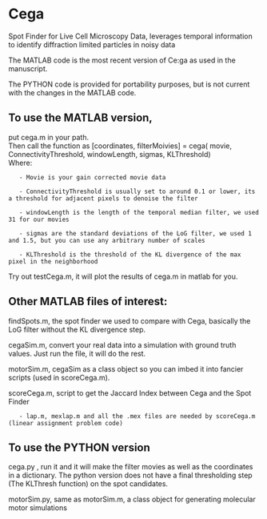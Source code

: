 # Cega
Spot Finder for Live Cell Microscopy Data, leverages temporal information to identify diffraction limited particles in noisy data

The MATLAB code is the most recent version of Ce:ga as used in the manuscript.

The PYTHON code is provided for portability purposes, but is not current with the changes in the MATLAB code.

## To use the MATLAB version,
put cega.m in your path. <br>
Then call the function as [coordinates, filterMoivies] = cega( movie, ConnectivityThreshold, windowLength, sigmas, KLThreshold) <br>
Where: 

       - Movie is your gain corrected movie data

       - ConnectivityThreshold is usually set to around 0.1 or lower, its a threshold for adjacent pixels to denoise the filter 

       - windowLength is the length of the temporal median filter, we used 31 for our movies

       - sigmas are the standard deviations of the LoG filter, we used 1 and 1.5, but you can use any arbitrary number of scales

       - KLThreshold is the threshold of the KL divergence of the max pixel in the neighborhood
Try out testCega.m, it will plot the results of cega.m in matlab for you.

## Other MATLAB files of interest:
findSpots.m, the spot finder we used to compare with Cega, basically the LoG filter without the KL divergence step.

cegaSim.m, convert your real data into a simulation with ground truth values.  Just run the file, it will do the rest.

motorSim.m, cegaSim as a class object so you can imbed it into fancier scripts (used in scoreCega.m).

scoreCega.m, script to get the Jaccard Index between Cega and the Spot Finder
       
       - lap.m, mexlap.m and all the .mex files are needed by scoreCega.m (linear assignment problem code)

## To use the PYTHON version
cega.py , run it and it will make the filter movies as well as the coordinates in a dictionary.  The python version does not have a final thresholding step (The KLThresh function) on the spot candidates.

motorSim.py, same as motorSim.m, a class object for generating molecular motor simulations
